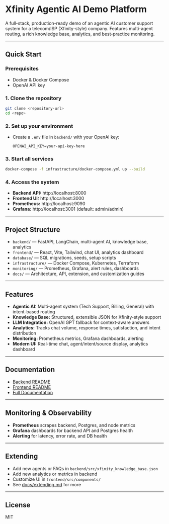 # Xfinity Agentic AI Demo Platform

A full-stack, production-ready demo of an agentic AI customer support system for a telecom/ISP (Xfinity-style) company. Features multi-agent routing, a rich knowledge base, analytics, and best-practice monitoring.

---

## Quick Start

### Prerequisites

- Docker & Docker Compose
- OpenAI API key

### 1. Clone the repository

```bash
git clone <repository-url>
cd <repo>
```

### 2. Set up your environment

- Create a `.env` file in `backend/` with your OpenAI key:
  ```
  OPENAI_API_KEY=your-api-key-here
  ```

### 3. Start all services

```bash
docker-compose -f infrastructure/docker-compose.yml up --build
```

### 4. Access the system

- **Backend API:** http://localhost:8000
- **Frontend UI:** http://localhost:3000
- **Prometheus:** http://localhost:9090
- **Grafana:** http://localhost:3001 (default: admin/admin)

---

## Project Structure

- `backend/` — FastAPI, LangChain, multi-agent AI, knowledge base, analytics
- `frontend/` — React, Vite, Tailwind, chat UI, analytics dashboard
- `database/` — SQL migrations, seeds, setup scripts
- `infrastructure/` — Docker Compose, Kubernetes, Terraform
- `monitoring/` — Prometheus, Grafana, alert rules, dashboards
- `docs/` — Architecture, API, extension, and customization guides

---

## Features

- **Agentic AI:** Multi-agent system (Tech Support, Billing, General) with intent-based routing
- **Knowledge Base:** Structured, extensible JSON for Xfinity-style support
- **LLM Integration:** OpenAI GPT fallback for context-aware answers
- **Analytics:** Tracks chat volume, response times, satisfaction, and intent distribution
- **Monitoring:** Prometheus metrics, Grafana dashboards, alerting
- **Modern UI:** Real-time chat, agent/intent/source display, analytics dashboard

---

## Documentation

- [Backend README](./backend/README.md)
- [Frontend README](./frontend/README.md)
- [Full Documentation](./docs/README.md)

---

## Monitoring & Observability

- **Prometheus** scrapes backend, Postgres, and node metrics
- **Grafana** dashboards for backend API and Postgres health
- **Alerting** for latency, error rate, and DB health

---

## Extending

- Add new agents or FAQs in `backend/src/xfinity_knowledge_base.json`
- Add new analytics or metrics in backend
- Customize UI in `frontend/src/components/`
- See [docs/extending.md](./docs/extending.md) for more

---

## License

MIT

